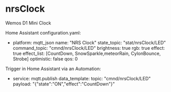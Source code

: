 # nrsClock
Wemos D1 Mini Clock

Home Assistant configuration.yaml:
  - platform: mqtt_json
    name: "NRS Clock"
    state_topic: "stat/nrsClock/LED"
    command_topic: "cmnd/nrsClock/LED"
    brightness: true
    rgb: true
    effect: true
    effect_list: [CountDown, SnowSparkle,meteorRain, CylonBounce, Strobe]
    optimistic: false
    qos: 0

Trigger in Home Assistant via an Automation:
- service: mqtt.publish
      data_template:
        topic: "cmnd/nrsClock/LED"
        payload: "{\"state\":\"ON\",\"effect\":\"CountDown\"}"
